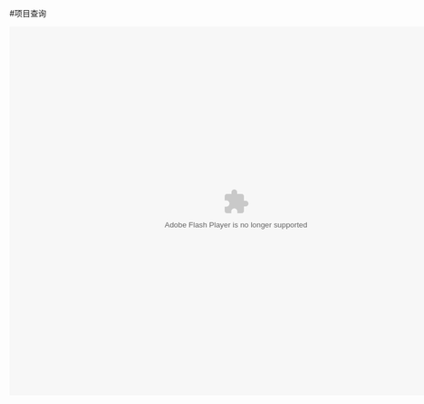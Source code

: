 #项目查询

<embed src="http://resource.3cwdb.com/kailong-donghua/%CF%EE%C4%BF%B9%DC%C0%ED-8%CF%EE%C4%BF%B2%E9%D1%AF.swf" width="800" height="650"  pluginspage="http://www.macromedia.com/go/getflashplayer" 
type="application/x-shockwave-flash" ></embed>